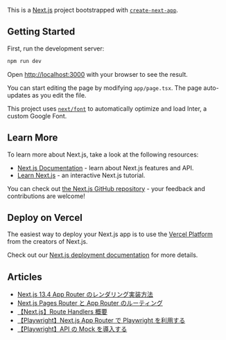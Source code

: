 This is a [Next.js](https://nextjs.org/) project bootstrapped with [`create-next-app`](https://github.com/vercel/next.js/tree/canary/packages/create-next-app).

## Getting Started

First, run the development server:

```bash
npm run dev
```

Open [http://localhost:3000](http://localhost:3000) with your browser to see the result.

You can start editing the page by modifying `app/page.tsx`. The page auto-updates as you edit the file.

This project uses [`next/font`](https://nextjs.org/docs/basic-features/font-optimization) to automatically optimize and load Inter, a custom Google Font.

## Learn More

To learn more about Next.js, take a look at the following resources:

- [Next.js Documentation](https://nextjs.org/docs) - learn about Next.js features and API.
- [Learn Next.js](https://nextjs.org/learn) - an interactive Next.js tutorial.

You can check out [the Next.js GitHub repository](https://github.com/vercel/next.js/) - your feedback and contributions are welcome!

## Deploy on Vercel

The easiest way to deploy your Next.js app is to use the [Vercel Platform](https://vercel.com/new?utm_medium=default-template&filter=next.js&utm_source=create-next-app&utm_campaign=create-next-app-readme) from the creators of Next.js.

Check out our [Next.js deployment documentation](https://nextjs.org/docs/deployment) for more details.

## Articles

- [Next.js 13.4 App Router のレンダリング実装方法](https://qiita.com/Yasushi-Mo/items/837a8c110a77d58b2d44)
- [Next.js Pages Router と App Router のルーティング](https://qiita.com/Yasushi-Mo/items/865a8d6e1a063058d702)
- [【Next.js】Route Handlers 概要](https://qiita.com/Yasushi-Mo/items/f84f270ee25240e1caaf)
- [【Playwright】Next.js App Router で Playwright を利用する](https://qiita.com/Yasushi-Mo/items/a886118e8c166933f066)
- [【Playwright】API の Mock を導入する](https://qiita.com/Yasushi-Mo/items/1037f721a9289557c82f)
